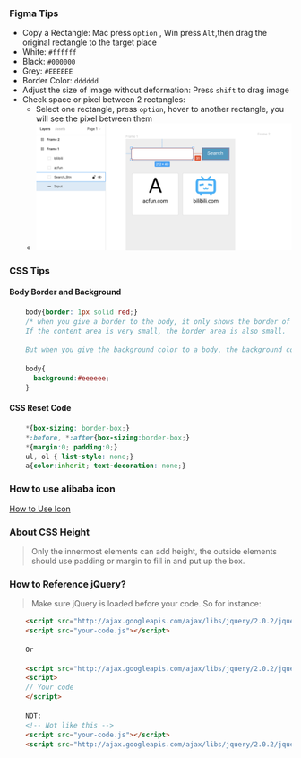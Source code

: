 ### Figma Tips
- Copy a Rectangle: Mac press ```option``` , Win press ```Alt```,then drag the original rectangle to the target place
- White: ```#ffffff```
- Black: ```#000000```
- Grey: ```#EEEEEE```
- Border Color: ```dddddd```
- Adjust the size of image without deformation: Press ```shift``` to drag image
- Check space or pixel between 2 rectangles:
  - Select one rectangle, press ```option```, hover to another rectangle, you will see the pixel between them
  - <img src="imgs/check_pixel.png" width="800" alt="check_pixel.png">


### CSS Tips
#### Body Border and Background
```css
    body{border: 1px solid red;}
    /* when you give a border to the body, it only shows the border of the content area.
    If the content area is very small, the border area is also small.

    But when you give the background color to a body, the background color will spread out over the entire webpage.*/

    body{
      background:#eeeeee;
    }
```
#### CSS Reset Code
```CSS
    *{box-sizing: border-box;}
    *:before, *:after{box-sizing:border-box;}
    *{margin:0; padding:0;}
    ul, ol { list-style: none;}
    a{color:inherit; text-decoration: none;}
```

### How to use alibaba icon
  [How to Use Icon](https://www.iconfont.cn/help/detail?spm=a313x.7781069.1998910419.17&helptype=code)

### About CSS Height
> Only the innermost elements can add height, the outside elements should use padding or margin to fill in and put up the box.
>
### How to Reference jQuery?
>Make sure jQuery is loaded before your code. So for instance:
```html
    <script src="http://ajax.googleapis.com/ajax/libs/jquery/2.0.2/jquery.min.js"></script>
    <script src="your-code.js"></script>

    Or

    <script src="http://ajax.googleapis.com/ajax/libs/jquery/2.0.2/jquery.min.js"></script>
    <script>
    // Your code
    </script>

    NOT:
    <!-- Not like this -->
    <script src="your-code.js"></script>
    <script src="http://ajax.googleapis.com/ajax/libs/jquery/2.0.2/jquery.min.js"></script>
```




